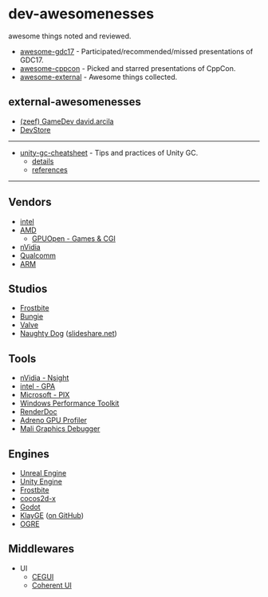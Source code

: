 # dev-awesomenesses

awesome things noted and reviewed.

- [awesome-gdc17](awesome-gdc17.md) - Participated/recommended/missed presentations of GDC17.
- [awesome-cppcon](awesome-cppcon.md) - Picked and starred presentations of CppCon.
- [awesome-external](awesome-external.md) - Awesome things collected.

## external-awesomenesses

- [(zeef) GameDev david.arcila](https://game-development.zeef.com/david.arcila)
- [DevStore](http://www.devstore.cn/)

-----------

- [unity-gc-cheatsheet](unity-gc-cheatsheet.md) - Tips and practices of Unity GC.
    + [details](unity-gc-cheatsheet-details.md)
    + [references](unity-gc-cheatsheet-references.md)

-----------

## Vendors

- [intel](https://software.intel.com/)
- [AMD](http://developer.amd.com/)
    + [GPUOpen - Games & CGI](http://gpuopen.com/games-cgi/)
- [nVidia](https://developer.nvidia.com/)
- [Qualcomm](https://developer.qualcomm.com/)
- [ARM](https://developer.arm.com/graphics)

## Studios

- [Frostbite](http://www.frostbite.com/connect/)
- [Bungie](http://halo.bungie.net/inside/publications.aspx)
- [Valve](http://www.valvesoftware.com/company/publications.html)
- [Naughty Dog](https://www.naughtydog.com/blog) ([slideshare.net](https://www.slideshare.net/naughty_dog))

## Tools

- [nVidia - Nsight](http://www.nvidia.com/object/nsight.html)
- [intel - GPA](https://software.intel.com/en-us/gpa)
- [Microsoft - PIX](https://blogs.msdn.microsoft.com/pix/)
- [Windows Performance Toolkit](https://docs.microsoft.com/en-us/windows-hardware/test/wpt/)
- [RenderDoc](https://renderdoc.org/)
- [Adreno GPU Profiler](https://developer.qualcomm.com/software/adreno-gpu-profiler)
- [Mali Graphics Debugger](https://developer.arm.com/products/software-development-tools/graphics-development-tools/mali-graphics-debugger)

## Engines

- [Unreal Engine](https://www.unrealengine.com)
- [Unity Engine](https://unity3d.com)
- [Frostbite](https://www.ea.com/frostbite)
- [cocos2d-x](http://www.cocos2d-x.org/)
- [Godot](http://www.godotengine.org/)
- [KlayGE](http://www.klayge.org/) ([on GitHub](https://github.com/gongminmin/KlayGE))
- [OGRE](http://www.ogre3d.org/)

## Middlewares

- UI
    - [CEGUI](http://cegui.org.uk/)
    - [Coherent UI](http://coherent-labs.com/)

